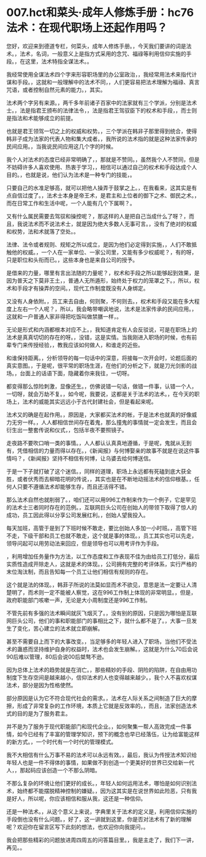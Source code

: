 # 007.hct和菜头·成年人修炼手册：hc76 法术：在现代职场上还起作用吗？

您好，欢迎来到德道专栏，何菜头，成年人修炼手册。，今天我们要讲的词是法术。，法术，名词，一般意义上是指方式采用的念咒、福祿等利用信仰实施的手段。，在这里，法术特指全谋法术。。

我经常使用全谋法术四个字来形容职场里的办公室政治，，我经常用法术来指代计谋和手段。，这就和一般理解中的法术不同，，人们更容易把法术理解为福祿、真言咒语，或者控制自然元素的能力。，其实。

法术两个字另有来源。，两千多年前诸子百家中的法家就有三个学派，分别是法术士。，法是指君王颁布的法律法令，，法是指君王驾驭臣下的权术和手段，，而士则是指法和术能够成立的前提。

也就是君王领驾一切之上的权威和权势。，三个学派在韩非子那里得到统合，使得韩非子成为法家的代表人物和集大成者。，我所说的法术指的就是这种法家传承的民间应用。，当我说民间应用这几个字的时候。

我个人对法术的态度已经非常明确了，，那就是不赞同。，虽然我个人不赞同，但是不妨碍许多人喜欢使用、热衷于学习，，相信可以通过自己的权术和手段达成个人目的。，也就是说，他们认为法术是一种专门的技能，。

只要自己的水准足够高，就可以把他人操弄于鼓掌之上。，在我看来，这其实是有点自信过度了。，法术士本身是帝王术，是君主和上位者的御下之术、御民之术。，而在日常工作和生活中呢，一个人能有几个下属啊？。

又有什么属民需要去驾驭和操控呢？，那这样的人是把自己当成什么了呀？，而且，我说法术而不说法术士，就是因为绝大多数人无事可言。，没有了绝对的权威和权势，法和术就落了空处。。

法律、法令或者规则、规矩之所以成立，是因为他们必定得到实施，，人们不敢抵触他的权威。，一个人在一家单位、一家公司里，又能有多少权威呢？，有的呀，只是职位和头衔而已。，这些本身也是来自公司的授予。

是借来的力量，哪里有言出法随的力量呢？，权术和手段之所以能够起到效果，是因为普天之下莫非王土，，普通人无所遁形，始终处于权力的笼罩之下。，所以，权术和手段才有操弄的空间。，现代工作制度既没有人身绑定。

又没有人身依附。，员工来去自由，何则聚，不何则去。，权术和手段又能在多大程度上左右一个人呢？，所以，我会略带嘲讽地说，法术是法家传承的民间应用。，这就和一户普通人家非得把吃饭叫做禁膳一样，。

无论是形式和内涵都根本对应不上。，我知道肯定有人会反驳说，可是在职场上的法术是真真切切的存在的呀。，没错，这是实情。当我刚进入职场的时候，也有前辈专门来传授经验，，教我应该如何做人，和谁走的近些。

和谁保持距离。，分析领导的每一句话中的深意，将接每一次开会时，论题后面的真实意图。，于是呢，很平常的职场生涯，在他们的分析之下，就是刀光剑影的战场。，台面上的话语下面，隐藏着你来我往，一切呀。

都变得那么惊险刺激，显像还生。，仿佛说错一句话，做错一件事，认错一个人，一切呀，就会万劫不复。，如今呢，我要说，这都是关于法术的法术。，在今天的职场上，法术的威能其实远远小于古代封建社会，但是看起来呢。

法术又的确是在起作用。，原因是，大家都买法术的帐，于是法术也就真的好像威力无穷一样。，人人都相信世间存在着鬼，那么撞鬼的事情就一定会发生，而且会衍生出一整套传说和仪式，，包括半夜不要照镜子。

走夜路不要吹口哨一类的事情。，人人都认认真真地遵循，于是呢，鬼就从无到有，凭借相信的力量而得以存在。，《新闻报》与何博娶亲的故事不就是在说这件事情吗？，《新闻报》坚持不相信有何博，让乌婆去给何博送信。

于是一下子就打破了这个迷信。，同样的道理，职场上永远都有死磕到底大获全胜，或者伏秀而去柳暗花明的传说，，其实也是在不断地动摇法术的信仰根基。，任何人只要不遵循法术却能够生存，而且还活得不错。

那么法术自然也就削弱了。，咱们还可以用996工作制来作为一个例子，它是罕见的法术士三者同时存在的范例。，互联网巨头公司在创始人的带领下取得了惊人的成功，员工因此得以分享公司发展红利。，创始人望我投入。

每天加班，高管于是到了下班时候不敢走，要比创始人多加一小时班。，高管下班不走，下级干部和员工也就不敢走，这个就是事的体现。，员工其实也可以先走，领导问起可以用劳动法来回应，但是领导也可以用考评作为手段。

，利用增加任务量作为方法，以工作态度和工作表现不佳为由给员工打低分，最后实质性造成开除走人，这就是术的体现。，公司拥有完整的考评体系，实行严格的末位淘汰制，而且告知每一个员工让他们相信有规则的存在。

这个就是法的体现。，韩菲子所说的法莫如显而术不欲见，意思是法一定要让人清楚明了，而术则一定不能被人察觉，这在996工作制上体现的非常明显。，但是，政府职能部门咳嗽一声，无论是大小周制度还是996工作制。

不管先前有多强的法术瞬间就灰飞烟灭了。，没有别的原因，只是因为哪怕是互联网巨头公司，他们的事和职能部门的事相比之下，就什么都不是了。，大事一旦发生了变化，苦心建立的法术就立即崩解。

甚至不需要自上而下的大事改变。，当足够多的年轻人进入了职场，当他们不受法术的蛊惑而坚持维护自身的权益时，法术也会发生崩解。，这就是为什么70后会说90后难以管理，80后会说00后桀骜不逊。

因为总体上法术的趋势就是在消亡。，那些精妙的手段、阴险的陷阱，在自由用功制度下生存空间是越来越小，信仰法术的人也变得越来越少。，我个人不喜欢权谋法术，部分是因为性格使然。

部分原因是认为它不符合现代社会的需求。，法术在人际关系之间制造了巨大的摩擦，形成了非常复杂的工作环境，本质上它就是反效率的。，而且，法家创造法术式的目的是为了服务君主。

并不是为了服务于现代职能部门和现代企业。，如何聚集一帮人高效完成一件事情，如今已经有了丰富的管理学知识，预下的概念也早已经落伍，让为给富能这样的新方式。，一个时代有一个时代的管理模式。

我不大相信有什么万事不易的法术可以永远有效。，最后，我认为传授法术知识给年轻人也是一件不得体的事情，如果做不到创造一个更美好的世界已交给新一代人，，那起码应该创造一个不那么阴暗。

不那么复杂的环境让他们更好的成长。，年轻人如何运用法术，哪怕是如何识别法术，始终都不能摆脱精神控制的嫌疑。，因为这其实是在说世界如此险恶，只有我是好人，所以呢，你应该相信和服从我，这还是一种信仰。

还是一种法术。，从这个意义上来说，字典里关于法术的定义是，利用信仰实施的手段倒也没有什么问题。，好了，这一讲就到这里，你是否对法术有了新的理解呢？欢迎你在留言区写下此刻的想法，也欢迎你向我提问，。

我会把那些精彩的问题放进周四周五的问答篇目里。，我是主走了，我们下一讲，再见。。